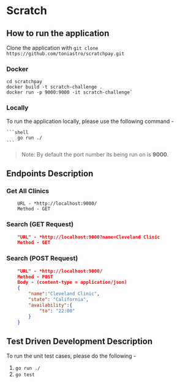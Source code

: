# Scratch 

## How to run the application

Clone the application with `git clone https://github.com/toniastro/scratchpay.git`


### Docker

```
cd scratchpay
docker build -t scratch-challenge .
docker run -p 9000:9000 -it scratch-challenge`
```

### Locally    

To run the application locally, please use the following command -

    ```shell
        go run ./
    ```
> Note: By default the port number its being run on is **9000**.

## Endpoints Description

### Get All Clinics

```
    URL - *http://localhost:9000/
    Method - GET
```

### Search (GET Request)

```JSON
    "URL" - *http://localhost:9000?name=Cleveland Clinic
    Method - GET
```

### Search (POST Request)

```JSON
    "URL" - *http://localhost:9000/
    Method - POST
    Body - (content-type = application/json)
    {
        "name":"Cleveland Clinic",
        "state": "California",
        "availability":{
            "to": "22:00"
        }
    }
```

## Test Driven Development Description

To run the unit test cases, please do the following -

1. `go run ./`
2. `go test `
